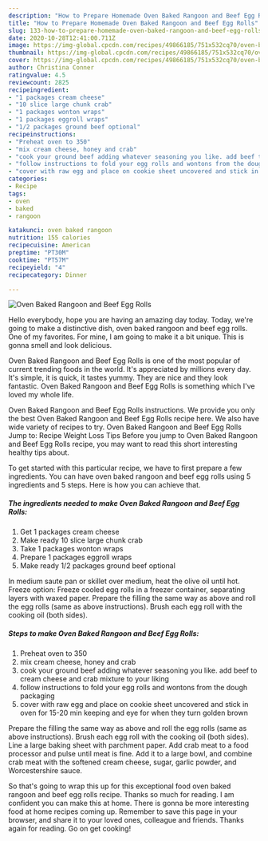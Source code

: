 ```yaml
---
description: "How to Prepare Homemade Oven Baked Rangoon and Beef Egg Rolls"
title: "How to Prepare Homemade Oven Baked Rangoon and Beef Egg Rolls"
slug: 133-how-to-prepare-homemade-oven-baked-rangoon-and-beef-egg-rolls
date: 2020-10-28T12:41:00.711Z
image: https://img-global.cpcdn.com/recipes/49866185/751x532cq70/oven-baked-rangoon-and-beef-egg-rolls-recipe-main-photo.jpg
thumbnail: https://img-global.cpcdn.com/recipes/49866185/751x532cq70/oven-baked-rangoon-and-beef-egg-rolls-recipe-main-photo.jpg
cover: https://img-global.cpcdn.com/recipes/49866185/751x532cq70/oven-baked-rangoon-and-beef-egg-rolls-recipe-main-photo.jpg
author: Christina Conner
ratingvalue: 4.5
reviewcount: 2825
recipeingredient:
- "1 packages cream cheese"
- "10 slice large chunk crab"
- "1 packages wonton wraps"
- "1 packages eggroll wraps"
- "1/2 packages ground beef optional"
recipeinstructions:
- "Preheat oven to 350"
- "mix cream cheese, honey and crab"
- "cook your ground beef adding whatever seasoning you like. add beef to cream cheese and crab mixture to your liking"
- "follow instructions to fold your egg rolls and wontons from the dough packaging"
- "cover with raw egg and place on cookie sheet uncovered and stick in oven for 15-20 min keeping and eye for when they turn golden brown"
categories:
- Recipe
tags:
- oven
- baked
- rangoon

katakunci: oven baked rangoon 
nutrition: 155 calories
recipecuisine: American
preptime: "PT30M"
cooktime: "PT57M"
recipeyield: "4"
recipecategory: Dinner

---
```



![Oven Baked Rangoon and Beef Egg Rolls](https://img-global.cpcdn.com/recipes/49866185/751x532cq70/oven-baked-rangoon-and-beef-egg-rolls-recipe-main-photo.jpg)

Hello everybody, hope you are having an amazing day today. Today, we're going to make a distinctive dish, oven baked rangoon and beef egg rolls. One of my favorites. For mine, I am going to make it a bit unique. This is gonna smell and look delicious.

Oven Baked Rangoon and Beef Egg Rolls is one of the most popular of current trending foods in the world. It's appreciated by millions every day. It's simple, it is quick, it tastes yummy. They are nice and they look fantastic. Oven Baked Rangoon and Beef Egg Rolls is something which I've loved my whole life.

Oven Baked Rangoon and Beef Egg Rolls instructions. We provide you only the best Oven Baked Rangoon and Beef Egg Rolls recipe here. We also have wide variety of recipes to try. Oven Baked Rangoon and Beef Egg Rolls Jump to: Recipe Weight Loss Tips Before you jump to Oven Baked Rangoon and Beef Egg Rolls recipe, you may want to read this short interesting healthy tips about.


To get started with this particular recipe, we have to first prepare a few ingredients. You can have oven baked rangoon and beef egg rolls using 5 ingredients and 5 steps. Here is how you can achieve that.

<!--inarticleads1-->

##### The ingredients needed to make Oven Baked Rangoon and Beef Egg Rolls:

1. Get 1 packages cream cheese
1. Make ready 10 slice large chunk crab
1. Take 1 packages wonton wraps
1. Prepare 1 packages eggroll wraps
1. Make ready 1/2 packages ground beef optional


In medium saute pan or skillet over medium, heat the olive oil until hot. Freeze option: Freeze cooled egg rolls in a freezer container, separating layers with waxed paper. Prepare the filling the same way as above and roll the egg rolls (same as above instructions). Brush each egg roll with the cooking oil (both sides). 

<!--inarticleads2-->

##### Steps to make Oven Baked Rangoon and Beef Egg Rolls:

1. Preheat oven to 350
1. mix cream cheese, honey and crab
1. cook your ground beef adding whatever seasoning you like. add beef to cream cheese and crab mixture to your liking
1. follow instructions to fold your egg rolls and wontons from the dough packaging
1. cover with raw egg and place on cookie sheet uncovered and stick in oven for 15-20 min keeping and eye for when they turn golden brown


Prepare the filling the same way as above and roll the egg rolls (same as above instructions). Brush each egg roll with the cooking oil (both sides). Line a large baking sheet with parchment paper. Add crab meat to a food processor and pulse until meat is fine. Add it to a large bowl, and combine crab meat with the softened cream cheese, sugar, garlic powder, and Worcestershire sauce. 

So that's going to wrap this up for this exceptional food oven baked rangoon and beef egg rolls recipe. Thanks so much for reading. I am confident you can make this at home. There is gonna be more interesting food at home recipes coming up. Remember to save this page in your browser, and share it to your loved ones, colleague and friends. Thanks again for reading. Go on get cooking!
